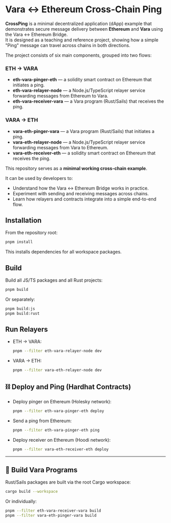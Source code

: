# Vara ↔ Ethereum Cross-Chain Ping

**CrossPing** is a minimal decentralized application (dApp) example that demonstrates secure message delivery between **Ethereum** and **Vara** using the Vara ↔ Ethereum Bridge.  
It is designed as a teaching and reference project, showing how a simple "Ping" message can travel across chains in both directions.

The project consists of six main components, grouped into two flows:

### ETH → VARA
- **eth-vara-pinger-eth** — a solidity smart contract on Ethereum that initiates a ping.  
- **eth-vara-relayer-node** — a Node.js/TypeScript relayer service forwarding messages from Ethereum to Vara.  
- **eth-vara-receiver-vara** — a Vara program (Rust/Sails) that receives the ping.

### VARA → ETH
- **vara-eth-pinger-vara** — a Vara program (Rust/Sails) that initiates a ping.  
- **vara-eth-relayer-node** — a Node.js/TypeScript relayer service forwarding messages from Vara to Ethereum.  
- **vara-eth-receiver-eth** — a solidity smart contract on Ethereum that receives the ping.


This repository serves as a **minimal working cross-chain example**.  

It can be used by developers to:
- Understand how the Vara ↔ Ethereum Bridge works in practice.  
- Experiment with sending and receiving messages across chains.  
- Learn how relayers and contracts integrate into a simple end-to-end flow.  


## Installation

From the repository root:

```bash
pnpm install
```

This installs dependencies for all workspace packages.


## Build

Build all JS/TS packages and all Rust projects:

```bash
pnpm build
```

Or separately:

```bash
pnpm build:js
pnpm build:rust
```

## Run Relayers

- ETH → VARA:
  ```bash
  pnpm --filter eth-vara-relayer-node dev
  ```

- VARA → ETH:
  ```bash
  pnpm --filter vara-eth-relayer-node dev
  ```

## ⛓️ Deploy and Ping (Hardhat Contracts)

- Deploy pinger on Ethereum (Holesky network):
  ```bash
  pnpm --filter eth-vara-pinger-eth deploy
  ```

- Send a ping from Ethereum:
  ```bash
  pnpm --filter eth-vara-pinger-eth ping
  ```

- Deploy receiver on Ethereum (Hoodi network):
  ```bash
  pnpm --filter vara-eth-receiver-eth deploy
  ```
---

## 🦀 Build Vara Programs

Rust/Sails packages are built via the root Cargo workspace:

```bash
cargo build --workspace
```

Or individually:

```bash
pnpm --filter eth-vara-receiver-vara build
pnpm --filter vara-eth-pinger-vara build
```